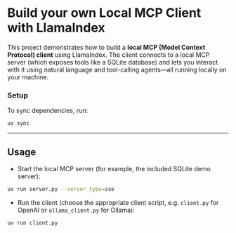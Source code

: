 # Build your own Local MCP Client with LlamaIndex

This project demonstrates how to build a **local MCP (Model Context Protocol) client** using LlamaIndex. The client connects to a local MCP server (which exposes tools like a SQLite database) and lets you interact with it using natural language and tool-calling agents—all running locally on your machine.


### Setup

To sync dependencies, run:

```sh
uv sync
```

---

## Usage

- Start the local MCP server (for example, the included SQLite demo server):

```sh
uv run server.py --server_type=sse
```

- Run the client (choose the appropriate client script, e.g. `client.py` for OpenAI or `ollama_client.py` for Ollama):

```sh
uv run client.py
```

